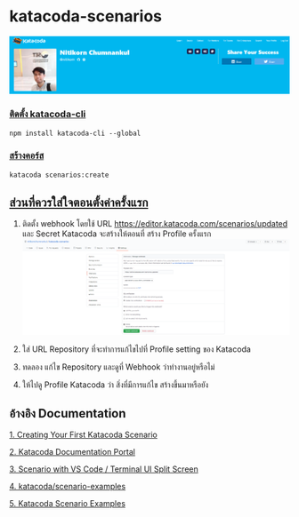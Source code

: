 # katacoda-scenarios
![](https://github.com/nitikornchumnankul/katacoda-scenarios/blob/master/assets/pictures/setup/profile.png)
### [ติดตั้ง katacoda-cli](https://www.npmjs.com/package/katacoda-cli/v/0.0.4)
```
npm install katacoda-cli --global
```

###  [สร้างคอร์ส](https://katacoda.com/scenario-examples/scenarios/create-scenario-101)
```
katacoda scenarios:create
```


## [ส่วนที่ควรใส่ใจตอนตั้งค่าครั้งแรก](https://www.katacoda.community/author-profile.html#configuring-git-webhook-manually)
 1. ติดตั้ง webhook โดยใช้ URL https://editor.katacoda.com/scenarios/updated และ Secret Katacoda จะสร้างให้ตอนที่ สร้าง Profile ครั้งแรก
![enter image description here](https://github.com/nitikornchumnankul/katacoda-scenarios/blob/master/assets/pictures/setup/webhooks.png)

 2. ใส่ URL Repository ที่จะทำการแก้ไขไปที่ Profile setting ของ Katacoda
 3. ทดลอง แก้ไข Repository และดูที่ Webhook ว่าทำงานอยู่หรือไม่
 4. ให้ไปดู Profile Katacoda ว่า สิ่งที่มีการแก้ไข สร้างขึ้นมาหรือยัง


## อ้างอิง Documentation
[1. Creating Your First Katacoda Scenario](https://katacoda.com/scenario-examples/scenarios/create-scenario-101)

[2. Katacoda Documentation Portal](https://www.katacoda.community/welcome.html)

[3. Scenario with VS Code / Terminal UI Split Screen](https://katacoda.com/scenario-examples/courses/uilayouts/uilayout-vscode-terminal)

[4. katacoda/scenario-examples](https://github.com/katacoda/scenario-examples)

[5. Katacoda Scenario Examples](https://katacoda.com/scenario-examples)
